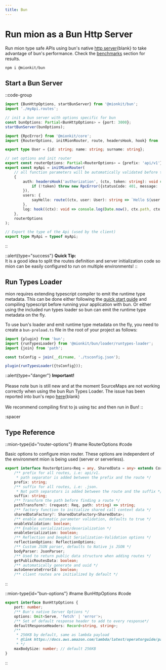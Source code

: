 ```yaml
---
title: Bun
---
```


# Run mion as a Bun Http Server

Run mion type safe APIs using bun's native [http server](https://bun.sh/docs/api/http){blank} to take advantage of bun's performance. Check the [benchmarks](../../4.benchmarks/1.hello-world.md) section for results.

```bash [npm install]
npm i @mionkit/bun
```

## Start a Bun Server

::code-group
<!-- embedme ../../../packages/quick-start/src/serve-bun.ts -->
```ts [init Bun]
import {BunHttpOptions, startBunServer} from '@mionkit/bun';
import './myApi.routes';

// init a bun server with options specific for bun
const bunOptions: Partial<BunHttpOptions> = {port: 3000};
startBunServer(bunOptions);

```

<!-- embedme ../../../packages/quick-start/src/myApi.routes.ts -->
```ts [./myApi.routes.ts]
import {RpcError} from '@mionkit/core';
import {RouterOptions, initMionRouter, route, headersHook, hook} from '@mionkit/router';

export type User = {id: string; name: string; surname: string};

// set options and init router
export const routerOptions: Partial<RouterOptions> = {prefix: 'api/v1'};
export const myApi = initMionRouter(
    // all function parameters will be automatically validated before the function is called
    {
        auth: headersHook('authorization', (ctx, token: string): void => {
            if (!token) throw new RpcError({statusCode: 401, message: 'Not Authorized'});
        }),
        users: {
            sayHello: route((ctx, user: User): string => `Hello ${user.name} ${user.surname}`),
        },
        log: hook((ctx): void => console.log(Date.now(), ctx.path, ctx.response.statusCode), {forceRunOnError: true}),
    },
    routerOptions
);

// Export the type of the Api (used by the client)
export type MyApi = typeof myApi;

```
::

::alert{type="success"}
**Quick Tip:**<br>It is a good idea to split the routes definition and server initialization code so mion can be easily configured to run on multiple environments!
::

## Run Types Loader

mion requires extending typescript compiler to emit the runtime type metadata. This can be done either following the [quick start guide](../../1.introduction/2.quick-start.md) and compiling typescript before running your application with bun. Or either using the included run types loader so bun can emit the runtime type metadata on the fly.

To use bun's loader and emit runtime type metadata on the fly, you need to create a `bun-preload.ts` file in the root of your project as follows:

```ts
import {plugin} from 'bun';
import {runTypesLoader} from '@mionkit/bun/loader/runtypes-loader';
import {join} from 'path';

const tsConfig = join(__dirname, './tsconfig.json');

plugin(runTypesLoader({tsConfig}));
```

::alert{type="danger"}
**Important!**
<br><br>
Please note bun is still new and at the moment SourceMaps are not working correctly when using the bun Run Types Loader.
The issue has been reported into bun's repo [here](https://github.com/oven-sh/bun/issues/6173){blank}
<br><br>
We recommend compiling first to js using tsc and then run in Bun!
::

:spacer

## Type Reference


::mion-type{id="router-options"}
#name
RouterOptions
#code

Basic options to configure mion router. These options are independent of the environment mion is being used (server or serverless).

<!-- embedme ../../../packages/router/src/types/general.ts#L30-L53 -->
```ts
export interface RouterOptions<Req = any, SharedData = any> extends CoreOptions {
    /** prefix for all routes, i.e: api/v1.
     * path separator is added between the prefix and the route */
    prefix: string;
    /** suffix for all routes, i.e: .json.
     * Not path separators is added between the route and the suffix */
    suffix: string;
    /** Transform the path before finding a route */
    pathTransform?: (request: Req, path: string) => string;
    /** factory function to initialize shared call context data */
    sharedDataFactory?: SharedDataFactory<SharedData>;
    /** enable automatic parameter validation, defaults to true */
    enableValidation: boolean;
    /** Enables serialization/deserialization */
    enableSerialization: boolean;
    /** Reflection and Deepkit Serialization-Validation options */
    reflectionOptions: ReflectionOptions;
    /** Custom JSON parser, defaults to Native js JSON */
    bodyParser: JsonParser;
    /** Used to return public data structure when adding routes */
    getPublicRoutesData: boolean;
    /** automatically generate and uuid */
    autoGenerateErrorId: boolean;
    /** client routes are initialized by default */
```
::

::mion-type{id="bun-options"}
#name
BunHttpOptions
#code


<!-- embedme ../../../packages/bun/src/types.ts#L10-L21 -->
```ts
export interface BunHttpOptions {
    port: number;
    /** Bun's native Server Options */
    options: Omit<Serve, 'fetch' | 'error'>;
    /** Set of default response header to add to every response*/
    defaultResponseHeaders: Record<string, string>;
    /**
     * 256KB by default, same as lambda payload
     * @link https://docs.aws.amazon.com/lambda/latest/operatorguide/payload.html
     * */
    maxBodySize: number; // default 256KB
}
```
::

